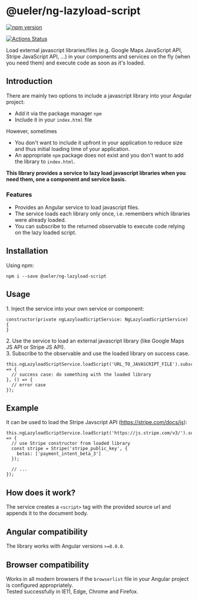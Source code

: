 # @ueler/ng-lazyload-script
[![npm version](https://badge.fury.io/js/%40ueler%2Fng-lazyload-script.svg)](https://badge.fury.io/js/%40ueler%2Fng-lazyload-script)

[![Actions Status](https://github.com/ueler/ng-lazyload-script/workflows/Build/badge.svg)](https://github.com/ueler/ng-lazyload-script/actions)

Load external javascript libraries/files (e.g. Google Maps JavaScript API, Stripe JavaScript API, ...) in your components and services on the fly (when you need them) and execute code as soon as it's loaded.

## Introduction
There are mainly two options to include a javascript library into your Angular project:
- Add it via the package manager ``npm``
- Include it in your ``index.html`` file

However, sometimes
- You don't want to include it upfront in your application to reduce size 
and thus initial loading time of your application. 
- An appropriate ``npm`` package does not exist and you 
don't want to add the library to ``index.html``.


**This library provides a service to lazy load javascript libraries when you need them, 
one a component and service basis.**

### Features
- Provides an Angular service to load javascript files.   
- The service loads each library only once, i.e. remembers which libraries were already loaded.
- You can subscribe to the returned observable to execute code relying on the lazy loaded script.

## Installation
Using npm:
```
npm i --save @ueler/ng-lazyload-script
```

## Usage
1\. Inject the service into your own service or component:
```
constructor(private ngLazyloadScriptService: NgLazyloadScriptService) {
}
```

2\. Use the service to load an external javascript library (like Google Maps JS API or Stripe JS API).  
3\. Subscribe to the observable and use the loaded library on success case.
```
this.ngLazyloadScriptService.loadScript('URL_TO_JAVASCRIPT_FILE').subscribe(() => {
  // success case: do something with the loaded library
}, () => {
  // error case
});
```

## Example
It can be used to load the Stripe Javscript API (https://stripe.com/docs/js):
```
this.ngLazyloadScriptService.loadScript('https://js.stripe.com/v3/').subscribe(() => {
  // use Stripe constructor from loaded library
  const stripe = Stripe('stripe_public_key', {
    betas: ['payment_intent_beta_3']
  });

  // ...
});
```

## How does it work?
The service creates a ``<script>`` tag with the provided source url and appends it to the document body.

## Angular compatibility
The library works with Angular versions ``>=8.0.0``.

## Browser compatibility
Works in all modern browsers if the ``browserlist`` file in your Angular project is configured appropriately.  
Tested successfully in IE11, Edge, Chrome and Firefox.
